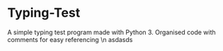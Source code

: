 # Typing-Test
A simple typing test program made with Python 3. Organised code with comments for easy referencing 
\n asdasds
